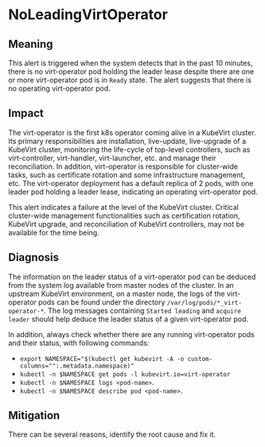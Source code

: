 # NoLeadingVirtOperator 

## Meaning

This alert is triggered when the system detects that in the past 10 minutes, there is no virt-operator pod holding the leader lease despite there are one or more virt-operator pod is in `Ready` state. The alert suggests that there is no operating virt-operator pod. 

## Impact

The virt-operator is the first k8s operator coming alive in a KubeVirt cluster. Its primary responsibilities are installation, live-update, live-upgrade of a KubeVirt cluster, monitoring the life-cycle of top-level controllers, such as virt-controller, virt-handler, virt-launcher, etc. and manage their reconciliation. In addition, virt-operator is responsible for cluster-wide tasks, such as certificate rotation and some infrastructure management, etc.  The virt-operator deployment has a default replica of 2 pods, with one leader pod holding a leader lease, indicating an operating virt-operator pod. 

This alert indicates a failure at the level of the KubeVirt cluster. Critical cluster-wide management functionalities such as certification rotation, KubeVirt upgrade, and reconciliation of KubeVirt controllers, may not be available for the time being.

## Diagnosis

The information on the leader status of a virt-operator pod can be deduced from the system log available from master nodes of the cluster. In an upstream KubeVirt environment, on a master node, the logs of the virt-operator pods can be found under the directory `/var/log/pods/*_virt-operator-*`. The log messages containing `Started leading` and `acquire leader` should help deduce the leader status of a given virt-operator pod. 

In addition, always check whether there are any running virt-operator pods and their status, with following commands:
- `export NAMESPACE="$(kubectl get kubevirt -A -o custom-columns="":.metadata.namespace)"`
- `kubectl -n $NAMESPACE get pods -l kubevirt.io=virt-operator`
- `kubectl -n $NAMESPACE logs <pod-name>`.
- `kubectl -n $NAMESPACE describe pod <pod-name>`.

## Mitigation

There can be several reasons, identify the root cause and fix it.


